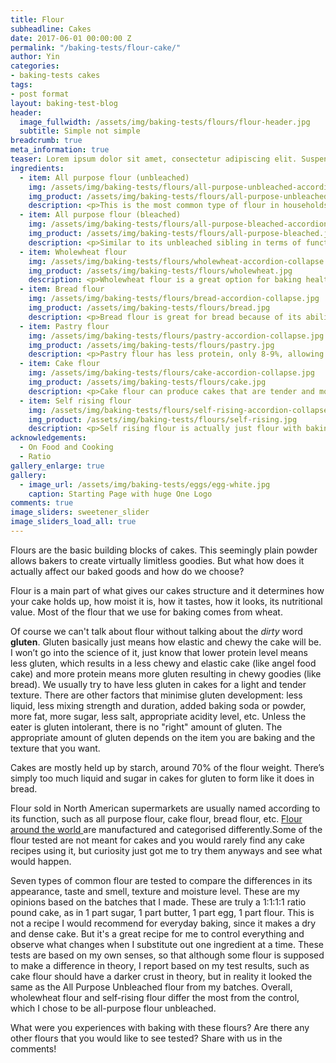 ```yaml
---
title: Flour
subheadline: Cakes
date: 2017-06-01 00:00:00 Z
permalink: "/baking-tests/flour-cake/"
author: Yin
categories:
- baking-tests cakes
tags:
- post format
layout: baking-test-blog
header:
  image_fullwidth: /assets/img/baking-tests/flours/flour-header.jpg
  subtitle: Simple not simple
breadcrumb: true
meta_information: true
teaser: Lorem ipsum dolor sit amet, consectetur adipiscing elit. Suspendisse tincidunt mi purus, vitae scelerisque urna varius ut. Cras eget pulvinar lacus. Vestibulum efficitur nisl eu tempus fermentum. Donec malesuada dignissim tellus, sit amet auctor mauris ultrices id.
ingredients:
  - item: All purpose flour (unbleached)
    img: /assets/img/baking-tests/flours/all-purpose-unbleached-accordion-collapse.jpg
    img_product: /assets/img/baking-tests/flours/all-purpose-unbleached.jpg
    description: <p>This is the most common type of flour in households. As its name suggests, it's a good flour to use for most baked goods. It's versatile and easy to find in store.</p><p>It has about 12-13% of protein depending on the brand. In US south and Pacific Northwest, all purpose flour has about 7.5-9.9% protein. The ones tested has about 12%. Since this has medium level of gluten, a good balance between cake flour and bread flour can be used to approximate it.</p>
  - item: All purpose flour (bleached)
    img: /assets/img/baking-tests/flours/all-purpose-bleached-accordion-collapse.jpg
    img_product: /assets/img/baking-tests/flours/all-purpose-bleached.jpg
    description: <p>Similar to its unbleached sibling in terms of functions. But it will make paler cookies and baked goods compared to unbleached flour. People with a sensitive palate may be able to detect a taste different - I am not one of them. Flour becomes whiter overtime and chemicals have been added to bleached flour to speed up the ageing process.</p><p>Bleached flour with certain additives used in bleached flour such as potassium bromate, benzoyl peroxide, calcium peroxide, azodicarbonamide, are not allowed in different countries.</p>
  - item: Wholewheat flour
    img: /assets/img/baking-tests/flours/wholewheat-accordion-collapse.jpg
    img_product: /assets/img/baking-tests/flours/wholewheat.jpg
    description: <p>Wholewheat flour is a great option for baking healthier. It contains more nutritions and has a higher glycemic index compared to the other flours in this list, meaning it takes longer to digest and maintains blood sugar level better. Wholewheat uses every part of the wheat kernel, called endosperm, germ, and bran. All purpose flour only contains endosperm. The bran and germ are what gives wholewheat flour more nutritious. But these also hinders the flour’s ability to create gluten, meaning the flour will be less chewy. The germ and bran also becomes rancid faster, which means that wholewheat flour doesn’t last as long as all purpose flour.</p><p>Using wholewheat flour will create denser, darker, and more flavourful baked goods.</p><p>Wholewheat flour absorbs more liquid compared to all purpose flour. So for a recipe to be converted into using wholewheat, more liquid must be added, or else the cake be drier than intended. </p><p>If you want to substitute a recipe with wholewheat flour, a general rule of thumb is to substitute 50% of the all purpose flour with wholewheat flour. That is, if recipe called for 100g all purpose flour, you can change it to 50g all purpose flour and 50g wholewheat flour. Also add an additional 1-2 tbsp of liquid to the original recipe.</p>
  - item: Bread flour
    img: /assets/img/baking-tests/flours/bread-accordion-collapse.jpg
    img_product: /assets/img/baking-tests/flours/bread.jpg
    description: <p>Bread flour is great for bread because of its ability to develop gluten. It has between 12-13% gluten, allowing it to create chewy and delicious breads. It is not generally used for cakes.</p><p>If using bread flour in a cake recipe, but still wishes for a tender cake, remember to minimise mixing and bake immediately so that gluten does not have the opportunity to develop. The high ratio of liquid and sugar in cake recipes also help hinder gluten development.</p>
  - item: Pastry flour
    img: /assets/img/baking-tests/flours/pastry-accordion-collapse.jpg
    img_product: /assets/img/baking-tests/flours/pastry.jpg
    description: <p>Pastry flour has less protein, only 8-9%, allowing it to create tender baked goods. It’s best used for things that wants a crumbly or flaky products like pie crusts.</p>
  - item: Cake flour
    img: /assets/img/baking-tests/flours/cake-accordion-collapse.jpg
    img_product: /assets/img/baking-tests/flours/cake.jpg
    description: <p>Cake flour can produce cakes that are tender and moist. Cake flour has the least protein out of this list at about 7.5-8%. It is always finely ground and bleached, so it shares some properties with the bleached all purpose flour.</p><p>Cake flour are slightly acidic, and acid helps cakes set sooner. When a cake is set sooner, it doesn’t need to be baked for as long, which keeps more moisture inside the cake, resulting a more moist cake.</p><p>Cake flour produces a finer texture by evenly distributing fat and tiny air bubbles in the cake batter. Batters with cake flour can hold more sugar, which in turn also helps increase the moisture of the cake.</p><p>Most recipes using cake flour will also use a chemical leavening, such as baking powder or baking soda.</p>
  - item: Self rising flour
    img: /assets/img/baking-tests/flours/self-rising-accordion-collapse.jpg
    img_product: /assets/img/baking-tests/flours/self-rising.jpg
    description: <p>Self rising flour is actually just flour with baking powder added to it already. This saves us a step with measuring out baking powder when using in a recipe. About 5% of its weight is baking powder. Since there is already leavening added, it creates the most rise out of all the flour and makes the most tender cake, but the same effect can be achieved with the other flours if you add baking powder to it.</p><p>Just keep in mind that since there’s already baking powder in it, you can’t use self rising flour in recipes that don't need chemical leavening, such as yeast leavened bread.</p>
acknowledgements:
  - On Food and Cooking
  - Ratio
gallery_enlarge: true
gallery:
  - image_url: /assets/img/baking-tests/eggs/egg-white.jpg
    caption: Starting Page with huge One Logo
comments: true
image_sliders: sweetener_slider
image_sliders_load_all: true
---
```

Flours are the basic building blocks of cakes. This seemingly plain powder allows bakers to create virtually limitless goodies. But what how does it actually affect our baked goods and how do we choose?

Flour is a main part of what gives our cakes structure and it determines how your cake holds up, how moist it is, how it tastes, how it looks, its nutritional value. Most of the flour that we use for baking comes from wheat.

Of course we can't talk about flour without talking about the <em>dirty</em> word <strong>gluten</strong>. Gluten basically just means how elastic and chewy the cake will be. I won’t go into the science of it, just know that lower protein level means less gluten, which results in a less chewy and elastic cake (like angel food cake) and more protein means more gluten resulting in chewy goodies (like bread). We usually try to have less gluten in cakes  for a light and tender texture. There are other factors that minimise gluten development: less liquid, less mixing strength and duration, added baking soda or powder, more fat, more sugar, less salt, appropriate acidity level, etc. Unless the eater is gluten intolerant, there is no "right" amount of gluten. The appropriate amount of gluten depends on the item you are baking and the texture that you want.

Cakes are mostly held up by starch, around 70% of the flour weight. There’s simply too much liquid and sugar in cakes for gluten to form like it does in bread.

Flour sold in North American supermarkets are usually named according to its function, such as all purpose flour, cake flour, bread flour, etc. <a href="https://www.weekendbakery.com/posts/understanding-flour-types/" target="_blank">Flour around the world </a> are manufactured and categorised differently.Some of the flour tested are not meant for cakes and you would rarely find any cake recipes using it, but curiosity just got me to try them anyways and see what would happen.

Seven types of common flour are tested to compare the differences in its appearance, taste and smell, texture and moisture level. These are my opinions based on the batches that I made. These are truly a 1:1:1:1 ratio pound cake, as in 1 part sugar, 1 part butter, 1 part egg, 1 part flour. This is not a recipe I would recommend for everyday baking, since it makes a dry and dense cake. But it's a great recipe for me to control everything and observe what changes when I substitute out one ingredient at a time. These tests are based on my own senses, so that although some flour is supposed to make a difference in theory, I report based on my test results, such as cake flour should have a darker crust in theory, but in reality it looked the same as the All Purpose Unbleached flour from my batches. Overall, wholewheat flour and self-rising flour differ the most from the control, which I chose to be all-purpose flour unbleached.

What were you experiences with baking with these flours? Are there any other flours that you would like to see tested? Share with us in the comments!
